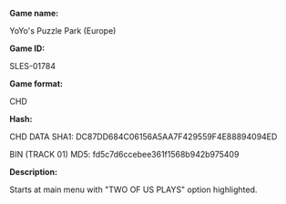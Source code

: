 **Game name:**

YoYo's Puzzle Park (Europe)

**Game ID:**

SLES-01784

**Game format:**

CHD

**Hash:**

CHD DATA SHA1: DC87DD684C06156A5AA7F429559F4E88894094ED

BIN (TRACK 01) MD5: fd5c7d6ccebee361f1568b942b975409

**Description:**

Starts at main menu with "TWO OF US PLAYS" option highlighted.